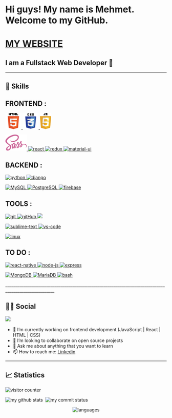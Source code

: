 # Hi guys! My name is Mehmet. Welcome to my GitHub.

# [MY WEBSITE](https://mr-mesut-ozturk.github.io/Mr-Mesut-OZTURK/)

## I am a Fullstack Web Developer 👋
_____________________________________________________________

## 🚀 Skills


## FRONTEND :
<p>
  
  <a href="#" target="_blank"> <img src="https://github.com/Mr-Mesut-OZTURK/Mr-Mesut-OZTURK/blob/main/images/html5.png" alt="html" height="50"/> </a> 
  <a href="#" target="_blank"> <img src="https://github.com/Mr-Mesut-OZTURK/Mr-Mesut-OZTURK/blob/main/images/css3.png" alt="css" height="50"/> </a> 
  <a href="#" target="_blank"> <img src="https://github.com/Mr-Mesut-OZTURK/Mr-Mesut-OZTURK/blob/main/images/js-logo.png" alt="js" height="50"/> </a> 
  
  
  <a href="#" target="_blank"> <img src="https://github.com/Mr-Mesut-OZTURK/Mr-Mesut-OZTURK/blob/main/images/sass.png" alt="sass" height="50"/> </a>
  <a href="#" target="_blank"> <img src="https://cdn.icon-icons.com/icons2/2415/PNG/512/react_original_wordmark_logo_icon_146375.png" alt="react" width="50"/> </a>
  <a href="#" target="_blank"> <img src="https://upload.wikimedia.org/wikipedia/commons/4/49/Redux.png" alt="redux" height="50"/> </a>
  <a href="#" target="_blank"> <img src="https://material-ui.com/static/logo_raw.svg" alt="material-ui" height="40"/> </a> 


 </p>
 
 
## BACKEND :
<p>
  <a href="#" target="_blank"> <img src="https://www.python.org/static/img/python-logo.png" alt="python" width="150"/> </a>
  <a href="#" target="_blank"> <img src="https://cdn.icon-icons.com/icons2/2415/PNG/512/django_plain_logo_icon_146558.png" alt="django" height="70"/> </a> 
  
  <a href="#" target="_blank"> <img src="https://cdn.icon-icons.com/icons2/2415/PNG/512/mysql_original_wordmark_logo_icon_146417.png" alt="MySQL" height="50"/> </a> 
  <a href="#" target="_blank"> <img src="https://www.vectorlogo.zone/logos/postgresql/postgresql-ar21.svg" alt="PostgreSQL" height="50"/> </a>
  <a href="#" target="_blank"> <img src="https://www.vectorlogo.zone/logos/firebase/firebase-icon.svg" alt="firebase" height="50"/> </a>


 </p>
 
 ## TOOLS :
 <p>
  <a href="#" target="_blank"> <img src="https://www.vectorlogo.zone/logos/git-scm/git-scm-icon.svg" alt="git" height="50"/> </a> 
  <a href="#" target="_blank"> <img src="https://www.flaticon.com/svg/static/icons/svg/919/919847.svg" alt="gitHub" height="50"/> </a>
  <a href="#" target="_blank"> <img src="https://img.shields.io/badge/jira-1e90ff.svg?&style=for-the-badge&logo=jira&logoColor=white" height="40"/> </a>
  
  
  <a href="#" target="_blank"> <img src="https://cdn.icon-icons.com/icons2/1381/PNG/512/sublimetext_94866.png" alt="sublime-text" height="45"/> </a> 
  <a href="#" target="_blank"> <img src="https://www.pngitem.com/pimgs/m/80-800968_vscode-visual-studio-logo-png-transparent-png.png" alt="vs-code" height="50"/> </a>
  
  
  <a href="#" target="_blank"> <img src="https://upload.wikimedia.org/wikipedia/commons/thumb/3/35/Tux.svg/225px-Tux.svg.png" alt="linux" height="60"/> </a> 
  
</p>

## TO DO :
<p>
  <a href="#" target="_blank"> <img src="https://www.pngkit.com/png/detail/373-3738691_react-native-svg-transformer-allows-you-import-svg.png" alt="react-native" width="45"/>     </a> 
  <a href="#" target="_blank"> <img src="https://cdn.icon-icons.com/icons2/2415/PNG/512/nodejs_original_logo_icon_146411.png" alt="node-js" height="50"/> </a> 
  <a href="#" target="_blank"> <img src="https://miro.medium.com/max/875/0*r1BTGwo9cd8IGNQQ.jpeg" alt="express" height="50" /> </a> 
  
  <p></p>
  <p></p>
  
  <a href="#" target="_blank"> <img src="https://www.vectorlogo.zone/logos/mongodb/mongodb-ar21.svg" alt="MongoDB" height="50"/> </a> 
  <a href="#" target="_blank"> <img src="https://www.vectorlogo.zone/logos/mariadb/mariadb-ar21.svg" alt="MariaDB" height="50"/> </a> 
  <a href="#" target="_blank"> <img src="https://www.vectorlogo.zone/logos/gnu_bash/gnu_bash-icon.svg" alt="bash" height="50"/> </a> 
</p>
______________________________________________________________________________________________________


## 👨👩 Social

[![](https://img.shields.io/badge/linkedin-%230077B5.svg?&style=for-the-badge&logo=linkedin&logoColor=white)](https://www.linkedin.com/in/mehmet-kaymaz/)
<!-- [![](https://img.shields.io/badge/medium-%2312100E.svg?&style=for-the-badge&logo=medium&logoColor=white)](https://medium.com/)
[![](https://img.shields.io/badge/youtube-%23FF0000.svg?&style=for-the-badge&logo=youtube&logoColor=white")](https://youtube.com/)
[![](https://img.shields.io/badge/twitter-%231DA1F2.svg?&style=for-the-badge&logo=twitter&logoColor=white)](https://twitter.com/) -->

<!-- img src="./images/content_heart-react.gif" alt="react-native" width="20%" height="20%" align="right" -->
<!-- - 🌱 I’m currently learning backend development (Node.js | MongoDB | Django) -->
- 🔭 I’m currently working on frontend development (JavaScript | React | HTML | CSS)
- 👯 I’m looking to collaborate on open source projects
- 💬 Ask me about anything that you want to learn
- 📫 How to reach me: [Linkedin](https://www.linkedin.com/in/mehmet-kaymaz/)

__________________________________________________________________________________________________________



## 📈 Statistics

<p align="left">
 <img src="https://komarev.com/ghpvc/?username=Nonslip19" alt="visitor counter" width="20%"/>
</p>

<p align="left">
 <img src="https://github-readme-stats.vercel.app/api?username=Nonslip19&theme=chartreuse-dark" alt="my github stats" width="49%"/>&nbsp;
 <img src="https://github-readme-streak-stats.herokuapp.com/?user=Nonslip19&theme=chartreuse-dark" alt="my commit status" width="49%" />
</p>
<p align="center">
 <img src="https://github-readme-stats.vercel.app/api/top-langs/?username=Nonslip19&theme=chartreuse-dark&layout=compact" alt="languages" width="50%">
</p>
